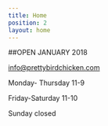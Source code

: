 ```yaml
---
title: Home
position: 2
layout: home
---
```


##OPEN  JANUARY 2018

[info@prettybirdchicken.com](mailto:info@prettybirdchicken.com)

Monday- Thursday 11-9

Friday-Saturday 11-10

Sunday closed